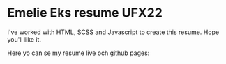 # Emelie Eks resume UFX22

I've worked with HTML, SCSS and Javascript to create this resume.
Hope you'll like it. 

Here yo can se my resume live och github pages: 
